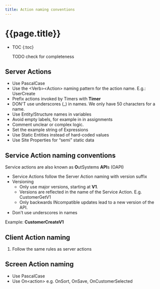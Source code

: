 ```yaml
---
title: Action naming conventions
---
```

# {{page.title}}

* TOC
{:toc}

    TODO check for completeness

## Server Actions

* Use PascalCase
* Use the \<Verb\>\<Action\> naming pattern for the action name. E.g.: UserCreate
* Prefix actions invoked by Timers with **Timer**
* DON'T use underscores (_) in names. We only have 50 characters for a name.
* Use Entity/Structure names in variables
* Avoid empty labels, for example in in assignments
* Comment unclear or complex logic.
* Set the example string of Expressions
* Use Static Entities instead of hard-coded values
* Use Site Properties for “semi” static data

## Service Action naming conventions

Service actions are also known as **O**utSystems **API**s (OAPI)

* Service Actions follow the Server Action naming with version suffix
* Versioning
    * Only use major versions, starting at **V1**.
    * Versions are reflected in the name of the Service Action. E.g. CustomerGetV1
    * Only backwards INcompatible updates lead to a new version of the API.
* Don't use underscores in names

Example: **CustomerCreateV1**

## Client Action naming

1. Follow the same rules as server actions

## Screen Action naming

* Use PascalCase
* Use On\<action\> e.g. OnSort, OnSave, OnCustomerSelected
